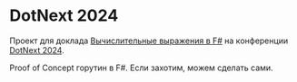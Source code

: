 # DotNext 2024

Проект для доклада [Вычислительные выражения в F#](https://dotnext.ru/talks/4e10d49f225c4ed2a64e6bcd225f55e8/) на конференции [DotNext 2024](https://dotnext.ru/).

Proof of Concept горутин в F#. Если захотим, можем сделать сами.